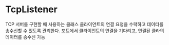 # TcpListener
TCP 서버를 구현할 때 사용하는 클래스
클라이언트의 연결 요청을 수락하고 데이터를 송수신할 수 있도록 관리한다.
포트에서 클라이언트의 연결을 기다리고, 연결된 클라의 데이터를 송수신 가능
